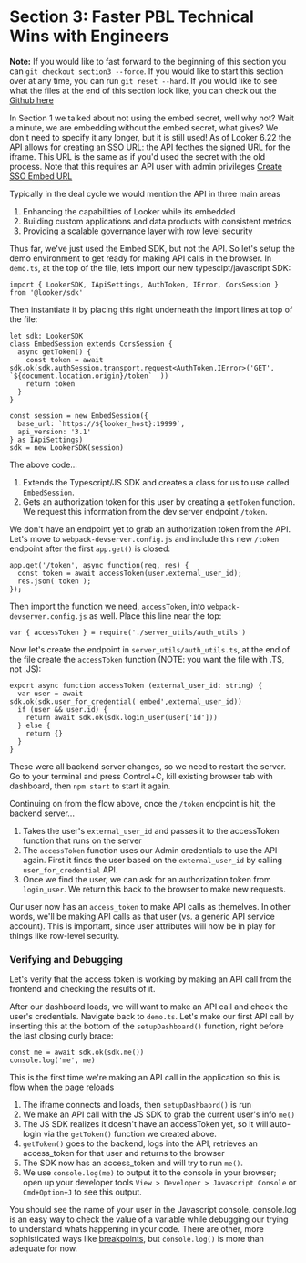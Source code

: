 
# Section 3: Faster PBL Technical Wins with Engineers

**Note:**
If you would like to fast forward to the beginning of this section you can `git checkout section3 --force`. If you would like to start this section over at any time, you can run `git reset --hard`. If you would like to see what the files at the end of this section look like, you can check out the [Github here](https://github.com/bryan-at-looker/embed-sdk-sko/tree/section4)

In Section 1 we talked about not using the embed secret, well why not? Wait a minute, we are embedding without the embed secret, what gives? We don't need to specify it any longer, but it is still used! As of Looker 6.22 the API allows for creating an SSO URL:  the API fecthes the signed URL for the iframe.  This URL is the same as if you'd used the secret with the old process.  Note that this requires an API user with admin privileges [Create SSO Embed URL](https://docs.looker.com/reference/api-and-integration/api-reference/v3.1/auth#create_sso_embed_url)

Typically in the deal cycle we would mention the API in three main areas

1. Enhancing the capabilities of Looker while its embedded
2. Building custom applications and data products with consistent metrics
3. Providing a scalable governance layer with row level security


Thus far, we've just used the Embed SDK, but not the API.  So let's setup the demo environment to get ready for making API calls in the browser. In `demo.ts`, at the top of the file, lets import our new typescipt/javascript SDK:

```
import { LookerSDK, IApiSettings, AuthToken, IError, CorsSession } from '@looker/sdk'
```


Then instantiate it by placing this right underneath the import lines at top of the file:

```
let sdk: LookerSDK
class EmbedSession extends CorsSession {
  async getToken() {
    const token = await sdk.ok(sdk.authSession.transport.request<AuthToken,IError>('GET', `${document.location.origin}/token`  ))
    return token
  }
}

const session = new EmbedSession({
  base_url: `https://${looker_host}:19999`,
  api_version: '3.1'
} as IApiSettings)
sdk = new LookerSDK(session)
```

The above code...

1. Extends the Typescript/JS SDK and creates a class for us to use called `EmbedSession`.
2. Gets an authorization token for this user by creating a `getToken` function. We request this information from the dev server endpoint `/token`.

 We don't have an endpoint yet to grab an authorization token from the API.  Let's move to `webpack-devserver.config.js` and include this new `/token` endpoint after the first `app.get()` is closed:

```
app.get('/token', async function(req, res) {
  const token = await accessToken(user.external_user_id);
  res.json( token );
});
```

 Then import the function we need, `accessToken`, into `webpack-devserver.config.js` as well. Place this line near the top:

```
var { accessToken } = require('./server_utils/auth_utils')
```

 Now let's create the endpoint in `server_utils/auth_utils.ts`, at the end of the file create the `accessToken` function (NOTE:  you want the file with .TS, not .JS):

```
export async function accessToken (external_user_id: string) {
  var user = await sdk.ok(sdk.user_for_credential('embed',external_user_id))
  if (user && user.id) {
    return await sdk.ok(sdk.login_user(user['id']))
  } else {
    return {}
  }
}
```

 These were all backend server changes, so we need to restart the server. Go to your terminal and press Control+C, kill existing browser tab with dashboard, then `npm start` to start it again.

 Continuing on from the flow above, once the `/token` endpoint is hit, the backend server...

1. Takes the user's `external_user_id` and passes it to the accessToken function that runs on the server
2. The `accessToken` function uses our Admin credentials to use the API again. First it finds the user based on the `external_user_id` by calling `user_for_credential` API.
3. Once we find the user, we can ask for an authorization token from `login_user`. We return this back to the browser to make new requests.

Our user now has an `access_token` to make API calls as themelves.  In other words, we'll be making API calls as that user (vs. a generic API service account).  This is important, since user attributes will now be in play for things like row-level security.

### Verifying and Debugging

Let's verify that the access token is working by making an API call from the frontend and checking the results of it.

After our dashboard loads, we will want to make an API call and check the user's credentials. Navigate back to `demo.ts`.  Let's make our first API call by inserting this at the bottom of the `setupDashboard()` function, right before the last closing curly brace:

```
const me = await sdk.ok(sdk.me())
console.log('me', me)
```

This is the first time we're making an API call in the application so this is flow when the page reloads

1. The iframe connects and loads, then `setupDashbaord()` is run
2. We make an API call with the JS SDK to grab the current user's info `me()`
3. The JS SDK realizes it doesn't have an accessToken yet, so it will auto-login via the `getToken()` function we created above.
4. `getToken()` goes to the backend, logs into the API, retrieves an access_token for that user and returns to the browser
5. The SDK now has an access_token and will try to run `me()`.
6. We use `console.log(me)` to output it to the console in your browser; open up your developer tools `View > Developer > Javascript Console` or `Cmd+Option+J` to see this output.

You should see the name of your user in the Javascript console. console.log is an easy way to check the value of a variable while debugging our trying to understand whats happening in your code. There are other, more sophisticated ways like [breakpoints](https://developers.google.com/web/tools/chrome-devtools/javascript/breakpoints), but `console.log()` is more than adequate for now.
